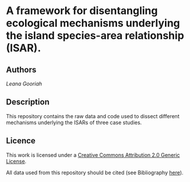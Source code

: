 # A framework for disentangling ecological mechanisms underlying the island species-area relationship (ISAR).

 ## Authors
 *Leana Gooriah*
 
 ## Description
 
 This repository contains the raw data and code used to dissect different mechanisms underlying the ISARs of three case studies.
 
 ## Licence
 
 
This work is licensed under a [Creative Commons Attribution 2.0 Generic License](https://creativecommons.org/licenses/by/2.0/).


All data used from this repository should be cited (see Bibliography [here](https://github.com/LeanaGooriah/ISAR_analysis/blob/master/Bibliography.rtf)).

